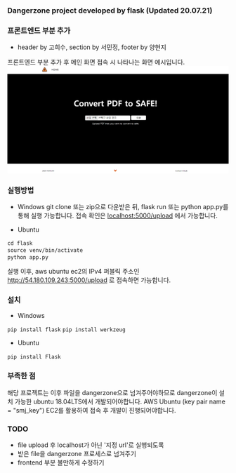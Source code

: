 ### Dangerzone project developed by flask (Updated 20.07.21)

### 프론트엔드 부분 추가
* header by 고희수, section by 서민정, footer by 양현지  

프론트엔드 부분 추가 후 메인 화면 접속 시 나타나는 화면 예시입니다.  
![Main](./webimage.PNG)
 

### 실행방법
- Windows
git clone 또는 zip으로 다운받은 뒤,  flask run 또는 python app.py를 통해 실행 가능합니다.
접속 확인은 [localhost:5000/upload](localhost:5000/upload) 에서 가능합니다.

- Ubuntu
```
cd flask
source venv/bin/activate
python app.py
```
실행 이후, aws ubuntu ec2의 IPv4 퍼블릭 주소인 http://54.180.109.243:5000/upload 로 접속하면 가능합니다. 


### 설치
- Windows

`pip install flask`
`pip install werkzeug`
- Ubuntu

`pip install Flask`



### 부족한 점
해당 프로젝트는 이후 파일을 dangerzone으로 넘겨주어야하므로 dangerzone이 설치 가능한 ubuntu 18.04LTS에서 개발되어야합니다. AWS Ubuntu (key pair name = "smj_key") EC2를 활용하여 접속 후 개발이 진행되어야합니다.


### TODO
- file upload 후 localhost가 아닌 '지정 url'로 실행되도록
- 받은 file을 dangerzone 프로세스로 넘겨주기
- frontend 부분 볼만하게 수정하기
